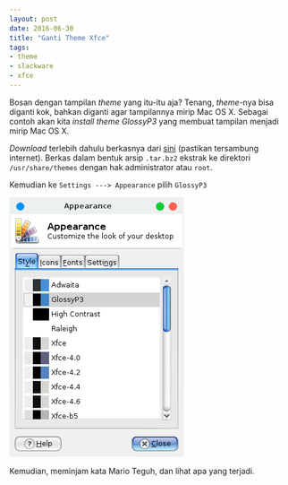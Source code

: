 ```yaml
---
layout: post
date: 2016-06-30
title: "Ganti Theme Xfce"
tags: 
- theme
- slackware
- xfce
---
```

Bosan dengan tampilan _theme_ yang itu-itu aja? Tenang, _theme_-nya bisa diganti kok, bahkan diganti agar tampilannya mirip Mac OS X. Sebagai contoh akan kita _install theme GlossyP3_ yang membuat tampilan menjadi mirip Mac OS X. 

_Download_ terlebih dahulu berkasnya dari [sini](https://drive.google.com/file/d/0B6CSxWwQO8rCOG5EU0xJSklLNnc/edit?usp=sharing) (pastikan tersambung internet). Berkas dalam bentuk arsip <code>.tar.bz2</code> ekstrak ke direktori <code>/usr/share/themes</code> dengan hak administrator atau <code>root</code>.

Kemudian ke <code>Settings ---> Appearance</code> pilih <code>GlossyP3</code>

![](/gambar/setting-appearance-style.png)

Kemudian, meminjam kata Mario Teguh, dan lihat apa yang terjadi.


